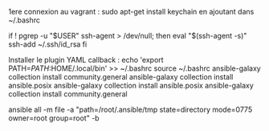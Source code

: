 1ere connexion au vagrant : 
sudo apt-get install keychain
en ajoutant dans ~/.bashrc

if ! pgrep -u "$USER" ssh-agent > /dev/null; then
    eval "$(ssh-agent -s)"
    ssh-add ~/.ssh/id_rsa
fi

Installer le plugin YAML callback :
echo 'export PATH=$PATH:$HOME/.local/bin' >> ~/.bashrc
source ~/.bashrc
ansible-galaxy collection install community.general
ansible-galaxy collection install ansible.posix
ansible-galaxy collection install ansible.posix
ansible-galaxy collection install community.general

ansible all -m file -a "path=/root/.ansible/tmp state=directory mode=0775 owner=root group=root" -b


